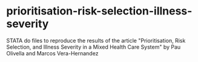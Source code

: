 # prioritisation-risk-selection-illness-severity
STATA do files to reproduce the results of the article "Prioritisation, Risk Selection, and Illness Severity in a Mixed Health Care System" by Pau Olivella and Marcos Vera-Hernandez
